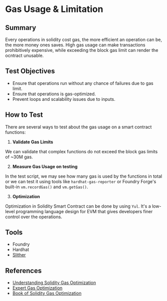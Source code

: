 # Gas Usage & Limitation

## Summary

Every operations in solidity cost gas, the more efficient an operation can be, the more money ones saves. High gas usage can make transactions prohibitively expensive, while exceeding the block gas limit can render the ocntract unusable.

## Test Objectives

- Ensure that operations run without any chance of failures due to gas limit.
- Ensure that operations is gas-optimized.
- Prevent loops and scalability issues due to inputs.

## How to Test

There are several ways to test about the gas usage on a smart contract functions:

1. **Validate Gas Limits**

We can validate that complex functions do not exceed the block gas limits of ~30M gas.

2. **Measure Gas Usage on testing**

In the test script, we may see how many gas is used by the functions in total or we can test it using tools like `hardhat-gas-reporter` or Foundry Forge's built-in `vm.recordGas()` and `vm.getGas()`.

3. **Optimization**

Optimization in Solidity Smart Contract can be done by using `Yul`. It's a low-level programming language design for EVM that gives developers finer control over the operations.

## Tools
- Foundry
- Hardhat
- [Slither](https://github.com/crytic/slither)

## References
- [Understanding Solidity Gas Optimization](https://101blockchains.com/top-solidity-gas-optimization-techniques/)
- [Expert Gas Optimization](https://www.alchemy.com/overviews/solidity-gas-optimization)
- [Book of Solidity Gas Optimization](https://www.rareskills.io/post/gas-optimization)